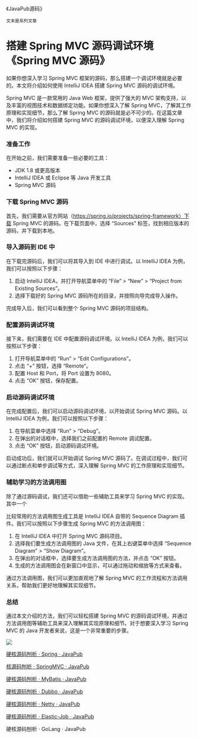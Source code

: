 《JavaPub源码》

`文末是系列文章`

# 搭建 Spring MVC 源码调试环境《Spring MVC 源码》

如果你想深入学习 Spring MVC 框架的源码，那么搭建一个调试环境就是必要的。本文将介绍如何使用 IntelliJ IDEA 搭建 Spring MVC 源码的调试环境。

Spring MVC 是一款常用的 Java Web 框架，提供了强大的 MVC 架构支持，以及丰富的视图技术和数据绑定功能。如果你想深入了解 Spring MVC，了解其工作原理和实现细节，那么了解 Spring MVC 的源码就是必不可少的。在这篇文章中，我们将介绍如何搭建 Spring MVC 的源码调试环境，以便深入理解 Spring MVC 的实现。

### 准备工作

在开始之前，我们需要准备一些必要的工具：

- JDK 1.8 或更高版本
- IntelliJ IDEA 或 Eclipse 等 Java 开发工具
- Spring MVC 源码

### 下载 Spring MVC 源码

首先，我们需要从官方网站（https://spring.io/projects/spring-framework）下载 Spring MVC 的源码。在下载页面中，选择 “Sources” 标签，找到相应版本的源码，并下载到本地。

### 导入源码到 IDE 中

在下载完源码后，我们可以将其导入到 IDE 中进行调试。以 IntelliJ IDEA 为例，我们可以按照以下步骤：

1. 启动 IntelliJ IDEA，并打开导航菜单中的 “File” > “New” > “Project from Existing Sources”。
2. 选择下载好的 Spring MVC 源码所在的目录，并按照向导完成导入操作。

完成导入后，我们可以看到整个 Spring MVC 源码的项目结构。

### 配置源码调试环境

接下来，我们需要在 IDE 中配置源码调试环境。以 IntelliJ IDEA 为例，我们可以按照以下步骤：

1. 打开导航菜单中的 “Run” > “Edit Configurations”。
2. 点击 “+” 按钮，选择 “Remote”。
3. 配置 Host 和 Port，将 Port 设置为 8080。
4. 点击 “OK” 按钮，保存配置。

### 启动源码调试环境

在完成配置后，我们可以启动源码调试环境，以开始调试 Spring MVC 源码。以 IntelliJ IDEA 为例，我们可以按照以下步骤：

1. 在导航菜单中选择 “Run” > “Debug”。
2. 在弹出的对话框中，选择我们之前配置的 Remote 调试配置。
3. 点击 “OK” 按钮，启动源码调试环境。

启动成功后，我们就可以开始调试 Spring MVC 源码了。在调试过程中，我们可以通过断点和单步调试等方式，深入理解 Spring MVC 的工作原理和实现细节。

### 辅助学习的方法调用图


除了通过源码调试，我们还可以借助一些辅助工具来学习 Spring MVC 的实现。其中一个

比较常用的方法调用图生成工具是 IntelliJ IDEA 自带的 Sequence Diagram 插件。我们可以按照以下步骤生成 Spring MVC 的方法调用图：

1. 在 IntelliJ IDEA 中打开 Spring MVC 源码项目。
2. 选择我们要生成方法调用图的 Java 文件，在其上右键菜单中选择 “Sequence Diagram” > “Show Diagram”。
3. 在弹出的对话框中，选择要生成方法调用图的方法，并点击 “OK” 按钮。
4. 生成的方法调用图会在新窗口中显示，可以通过拖动和缩放等方式来查看。


通过方法调用图，我们可以更加直观地了解 Spring MVC 的工作流程和方法调用关系，帮助我们更好地理解其实现细节。

### 总结

通过本文介绍的方法，我们可以轻松搭建 Spring MVC 的源码调试环境，并通过方法调用图等辅助工具来深入理解其实现原理和细节。对于想要深入学习 Spring MVC 的 Java 开发者来说，这是一个非常重要的步骤。



![](https://ghproxy.com/https://raw.githubusercontent.com/Rodert/javapub_oss/main/ikon/springmvc.png?raw=true)




[硬核源码刨析 · Spring · JavaPub](https://mp.weixin.qq.com/mp/appmsgalbum?__biz=MzUzNDUyOTY0Nw==&action=getalbum&album_id=2844647471149793284#wechat_redirect)

[核源码刨析 · SpringMVC · JavaPub](https://mp.weixin.qq.com/mp/appmsgalbum?__biz=MzUzNDUyOTY0Nw==&action=getalbum&album_id=2857771053212024834#wechat_redirect)

[硬核源码刨析 · MyBatis · JavaPub](https://mp.weixin.qq.com/mp/appmsgalbum?__biz=MzUzNDUyOTY0Nw==&action=getalbum&album_id=2859103354550272001#wechat_redirect)

[硬核源码刨析 · Dubbo · JavaPub](https://mp.weixin.qq.com/mp/appmsgalbum?__biz=MzUzNDUyOTY0Nw==&action=getalbum&album_id=2859104203863277571#wechat_redirect)

[硬核源码刨析 · Netty · JavaPub](https://mp.weixin.qq.com/mp/appmsgalbum?__biz=MzUzNDUyOTY0Nw==&action=getalbum&album_id=2859105255845052418#wechat_redirect)

[硬核源码刨析 · Elastic-Job · JavaPub](https://mp.weixin.qq.com/mp/appmsgalbum?__biz=MzUzNDUyOTY0Nw==&action=getalbum&album_id=2859104844719374337#wechat_redirect)

硬核源码刨析 · GoLang · JavaPub
